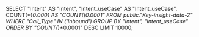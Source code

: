 SELECT "Intent" AS "Intent", "Intent_useCase" AS "Intent_useCase", COUNT(*)*0.0001 AS "COUNT(*)*0.0001" 
FROM public."Key-insight-data-2" 
WHERE "Call_Type" IN ('Inbound') GROUP BY "Intent", "Intent_useCase" ORDER BY "COUNT(*)*0.0001" DESC 
 LIMIT 10000;
